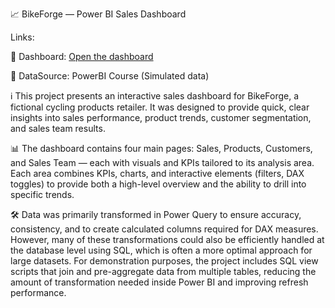 📈 BikeForge — Power BI Sales Dashboard

Links:

🔗 Dashboard: [Open the dashboard](https://app.powerbi.com/reportEmbed?reportId=bc3feb2c-2bfb-453e-960e-e2ace72eff86&autoAuth=true&ctid=53bc24c5-73ad-421a-9408-3ea555be4a07)

📂 DataSource: PowerBI Course (Simulated data)


ℹ This project presents an interactive sales dashboard for BikeForge, a fictional cycling products retailer. It was designed to provide quick, clear insights into sales performance, product trends, customer segmentation, and sales team results.

📊 The dashboard contains four main pages: Sales, Products, Customers, and Sales Team — each with visuals and KPIs tailored to its analysis area. Each area combines KPIs, charts, and interactive elements (filters, DAX toggles) to provide both a high-level overview and the ability to drill into specific trends.

🛠️ Data was primarily transformed in Power Query to ensure accuracy, consistency, and to create calculated columns required for DAX measures.
However, many of these transformations could also be efficiently handled at the database level using SQL, which is often a more optimal approach for large datasets.
For demonstration purposes, the project includes SQL view scripts that join and pre-aggregate data from multiple tables, reducing the amount of transformation needed inside Power BI and improving refresh performance.



